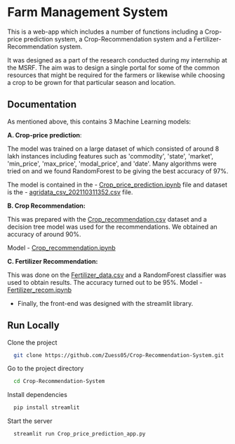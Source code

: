 
# Farm Management System

This is a web-app which includes a number of functions including a Crop-price prediction system,
a Crop-Recommendation system and a Fertilizer-Recommendation system.

It was designed as a part of the research conducted during my internship at the MSRF. 
The aim was to design a single portal for some of the common resources that might 
be required for the farmers or likewise while choosing a crop to be 
grown for that particular season and location. 


## Documentation
As mentioned above, this contains 3 Machine Learning models:

**A. Crop-price prediction**: 
                        
The model was trained on a large dataset of
which consisted of around 8 lakh instances including features such 
as 'commodity', 'state', 'market', 'min_price', 'max_price', 
'modal_price', and 'date'. Many algorithms were tried on and we 
found RandomForest to be giving the best accuracy of 97%. 
       
The model is contained in the - [Crop_price_prediction.ipynb](https://github.com/Zuess05/Crop-Recommendation-System/blob/main/Crop_Price_prediction.ipynb) file
and dataset is the - [agridata_csv_202110311352.csv](https://github.com/Zuess05/Crop-Recommendation-System/blob/main/agridata_csv_202110311352.csv) file.  
    
**B. Crop Recommendation:**

This was prepared with the [Crop_recommendation.csv](https://github.com/Zuess05/Crop-Recommendation-System/blob/main/Crop_recommendation.csv) dataset and 
a decision tree model was used for the recommendations. We obtained an accuracy of 
around 90%.

Model - [Crop_recommendation.ipynb](https://github.com/Zuess05/Crop-Recommendation-System/blob/main/crop_recomm_msrf.ipynb)

**C. Fertilizer Recommendation:**

This was done on the [Fertilizer_data.csv](https://github.com/Zuess05/Crop-Recommendation-System/blob/main/Fertilizer%20Prediction.csv) and a RandomForest classifier was
used to obtain results. The accuracy turned out to be 95%. Model - [Fertilizer_recom.ipynb](https://github.com/Zuess05/Crop-Recommendation-System/blob/main/Fertilizer_prediction_msrf%20(1).ipynb)


- Finally, the front-end was designed with the streamlit library. 


           



## Run Locally

Clone the project

```bash
  git clone https://github.com/Zuess05/Crop-Recommendation-System.git
```

Go to the project directory

```bash
  cd Crop-Recommendation-System
```

Install dependencies

```bash
  pip install streamlit
```

Start the server

```bash
  streamlit run Crop_price_prediction_app.py
```

